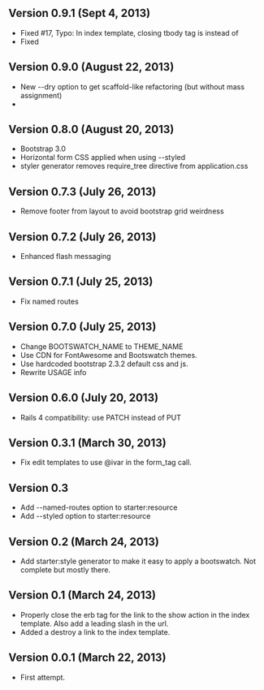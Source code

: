 ## Version 0.9.1 (Sept 4, 2013)
* Fixed #17, Typo: In index template, closing tbody tag is </body> instead of </tbody>
* Fixed

## Version 0.9.0 (August 22, 2013)
* New --dry option to get scaffold-like refactoring (but without mass assignment)
*
## Version 0.8.0 (August 20, 2013)
* Bootstrap 3.0
* Horizontal form CSS applied when using --styled
* styler generator removes require_tree directive from application.css

## Version 0.7.3 (July 26, 2013)
* Remove footer from layout to avoid bootstrap grid weirdness

## Version 0.7.2 (July 26, 2013)
* Enhanced flash messaging

## Version 0.7.1 (July 25, 2013)
* Fix named routes

## Version 0.7.0  (July 25, 2013) ##
* Change BOOTSWATCH_NAME to THEME_NAME
* Use CDN for FontAwesome and Bootswatch themes.
* Use hardcoded bootstrap 2.3.2 default css and js.
* Rewrite USAGE info

## Version 0.6.0  (July 20, 2013) ##
* Rails 4 compatibility: use PATCH instead of PUT

## Version 0.3.1  (March 30, 2013) ##

* Fix edit templates to use @ivar in the form_tag call.

## Version 0.3 ##

* Add --named-routes option to starter:resource
* Add --styled option to starter:resource

## Version 0.2 (March 24, 2013) ##

* Add starter:style generator to make it easy to apply a bootswatch.  Not complete but mostly there.

## Version 0.1 (March 24, 2013) ##

* Properly close the erb tag for the link to the show action in the index template.  Also add a leading slash in the url.
* Added a destroy a link to the index template.

## Version 0.0.1 (March 22, 2013) ##

* First attempt.
